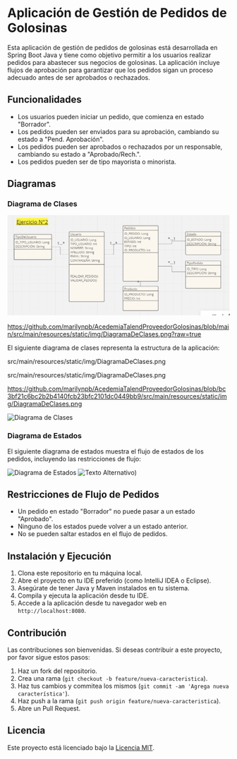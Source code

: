 # Aplicación de Gestión de Pedidos de Golosinas

Esta aplicación de gestión de pedidos de golosinas está desarrollada en Spring Boot Java y tiene como objetivo permitir a los usuarios realizar pedidos para abastecer sus negocios de golosinas. La aplicación incluye flujos de aprobación para garantizar que los pedidos sigan un proceso adecuado antes de ser aprobados o rechazados.

## Funcionalidades

- Los usuarios pueden iniciar un pedido, que comienza en estado "Borrador".
- Los pedidos pueden ser enviados para su aprobación, cambiando su estado a "Pend. Aprobación".
- Los pedidos pueden ser aprobados o rechazados por un responsable, cambiando su estado a "Aprobado/Rech.".
- Los pedidos pueden ser de tipo mayorista o minorista.

## Diagramas

### Diagrama de Clases

![Diagrama de Clases](https://raw.githubusercontent.com/marilynpb/AcedemiaTalendProveedorGolosinas/main/src/main/resources/static/img/DiagramaDeClases.png)


https://github.com/marilynpb/AcedemiaTalendProveedorGolosinas/blob/main/src/main/resources/static/img/DiagramaDeClases.png?raw=true

El siguiente diagrama de clases representa la estructura de la aplicación:

src/main/resources/static/img/DiagramaDeClases.png

src/main/resources/static/img/DiagramaDeClases.png

https://github.com/marilynpb/AcedemiaTalendProveedorGolosinas/blob/bc3bf21c6bc2b2b4140fcb23bfc2101dc0449bb9/src/main/resources/static/img/DiagramaDeClases.png

![Diagrama de Clases]([src/main/resources/static/img/DiagramaDeClases.png](https://github.com/marilynpb/AcedemiaTalendProveedorGolosinas/blob/main/src/main/resources/static/img/DiagramaDeClases.png))

### Diagrama de Estados

El siguiente diagrama de estados muestra el flujo de estados de los pedidos, incluyendo las restricciones de flujo:

![Diagrama de Estados](diagrama_estados.png)
![Texto Alternativo](https://github.com/marilynpb/AcedemiaTalendProveedorGolosinas/proveedor-app/src/main/resources/static/img/DiagramaDeClases.png))

## Restricciones de Flujo de Pedidos

- Un pedido en estado "Borrador" no puede pasar a un estado "Aprobado".
- Ninguno de los estados puede volver a un estado anterior.
- No se pueden saltar estados en el flujo de pedidos.

## Instalación y Ejecución

1. Clona este repositorio en tu máquina local.
2. Abre el proyecto en tu IDE preferido (como IntelliJ IDEA o Eclipse).
3. Asegúrate de tener Java y Maven instalados en tu sistema.
4. Compila y ejecuta la aplicación desde tu IDE.
5. Accede a la aplicación desde tu navegador web en `http://localhost:8080`.

## Contribución

Las contribuciones son bienvenidas. Si deseas contribuir a este proyecto, por favor sigue estos pasos:

1. Haz un fork del repositorio.
2. Crea una rama (`git checkout -b feature/nueva-caracteristica`).
3. Haz tus cambios y commitea los mismos (`git commit -am 'Agrega nueva característica'`).
4. Haz push a la rama (`git push origin feature/nueva-caracteristica`).
5. Abre un Pull Request.

## Licencia

Este proyecto está licenciado bajo la [Licencia MIT](LICENSE).
